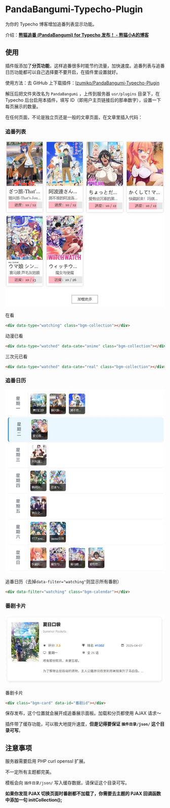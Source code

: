 # PandaBangumi-Typecho-Plugin

为你的 Typecho 博客增加追番列表显示功能。

介绍：**[熊猫追番 (PandaBangumi) for Typecho 发布！ - 熊猫小A的博客](https://blog.imalan.cn/archives/128/)**

## 使用

插件版添加了**分页功能**，这样追番很多时能节约流量，加快速度。追番列表与追番日历功能都可以自己选择要不要开启，在插件里设置就好。

使用方法：去 GitHub 上下载插件：[Izumiko/PandaBangumi-Typecho-Plugin](https://github.com/Izumiko/PandaBangumi-Typecho-Plugin)

解压后把文件夹改名为 `PandaBangumi` ，上传到服务器 `usr/plugins` 目录下，在 Typecho 后台启用本插件，填写 ID（即用户主页链接后的那串数字），设置一下每页展示的数量。

在任何页面，不论是独立页还是一般的文章页面，在文章里插入代码：

### 追番列表
![](./screenshots/watching.webp)

在看

```html
<div data-type="watching" class="bgm-collection"></div>
```

动漫已看

```html
<div data-type="watched" data-cate="anime" class="bgm-collection"></div>
```

三次元已看

```html
<div data-type="watched" data-cate="real" class="bgm-collection"></div>
```

### 追番日历
![](./screenshots/calendar.webp)

追番日历（去掉`data-filter="watching"`则显示所有番剧）
```html
<div data-filter="watching" class="bgm-calendar"></div>
```

### 番剧卡片
![](./screenshots/bangumiCard.webp)

番剧卡片
```html
<div class="bgm-card" data-id="番剧id"></div>
```

保存发布，这个位置就会展开成追番展示面板。加载和分页都使用 AJAX 请求～

插件带了缓存功能，可以极大地提升速度，**但是记得要保证 `插件目录/json/` 这个目录可写**。

## 注意事项

服务器需要启用 PHP curl openssl 扩展。

不一定所有主题都完美。

模板会向 `插件目录/json/` 写入缓存数据，请保证这个目录可写。

**如果你发现 PJAX 切换页面时番剧都不加载了，你需要去主题的 PJAX 回调函数中添加一句 initCollection();**
